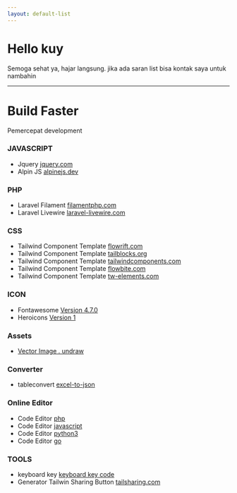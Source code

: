 ```yaml
---
layout: default-list
---
```


# Hello kuy

Semoga sehat ya, hajar langsung. jika ada saran list bisa kontak saya untuk nambahin

***

# Build Faster

Pemercepat development

### JAVASCRIPT  

- Jquery [jquery.com](https://api.jquery.com/)
- Alpin JS [alpinejs.dev](https://alpinejs.dev/start-here)

### PHP  
- Laravel Filament [filamentphp.com](https://filamentphp.com/)
- Laravel Livewire [laravel-livewire.com](https://laravel-livewire.com/docs/2.x/quickstart)

### CSS 
- Tailwind Component Template [flowrift.com](https://flowrift.com/c/newsletter)
- Tailwind Component Template [tailblocks.org](https://tailblocks.org)
- Tailwind Component Template [tailwindcomponents.com](https://tailwindcomponents.com)
- Tailwind Component Template [flowbite.com](https://flowbite.com)
- Tailwind Component Template [tw-elements.com](https://tw-elements.com/docs/standard/components/modal/)

### ICON
- Fontawesome [Version 4.7.0](https://fontawesome.com/v4.7.0/cheatsheet/)
- Heroicons [Version 1](https://v1.heroicons.com/)
	
### Assets
- [Vector Image . undraw](https://undraw.co/)

### Converter
- tableconvert [excel-to-json](https://tableconvert.com/excel-to-json)

### Online Editor

- Code Editor [php](https://paiza.io/en/projects/new?language=php)
- Code Editor [javascript](https://paiza.io/en/languages/javascript)
- Code Editor [python3](https://paiza.io/en/projects/new?language=python3)
- Code Editor [go](https://paiza.io/en/projects/new?language=go)

### TOOLS

- keyboard key [keyboard key code](https://www.toptal.com/developers/keycode)
- Generator Tailwin Sharing Button [tailsharing.com](https://www.tailsharing.com/)
